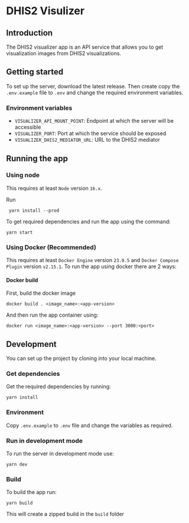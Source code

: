 # DHIS2 Visulizer


## Introduction
The DHIS2 visualizer app is an API service that allows you to get visualization images from DHIS2 visualizations.

## Getting started
To set up the server, download the latest release. Then create copy the `.env.example` file to `.env` and change the required environment variables.

### Environment variables

 - `VISUALIZER_API_MOUNT_POINT`: Endpoint at which the server will be accessible
 - `VISUALIZER_PORT`: Port at which the service should be exposed
 - `VISUALIZER_DHIS2_MEDIATOR_URL`: URL to the DHIS2 mediator


## Running the app

### Using node

This requires at least `Node` version `16.x`.

Run

```shell
 yarn install --prod
```

To get required dependencies and run the app using the command:

```shell
yarn start
```

### Using Docker (Recommended)

This requires at least `Docker Engine` version `23.0.5` and `Docker Compose Plugin` version `v2.15.1`.
To run the app using docker there are 2 ways:

#### Docker build

First, build the docker image

```shell
docker build . <image_name>:<app-version>
```

And then run the app container using:

```shell
docker run <image_name>:<app-version> --port 3000:<port>
```
## Development

You can set up the project by cloning into your local machine.

### Get dependencies

Get the required dependencies by running:

```shell
yarn install
```

### Environment

Copy `.env.example` to `.env` file and change the variables as required.

### Run in development mode

To run the server in development mode use:

```shell
yarn dev
```

### Build

To build the app run:

```shell
yarn build
```

This will create a zipped build in the `build` folder


